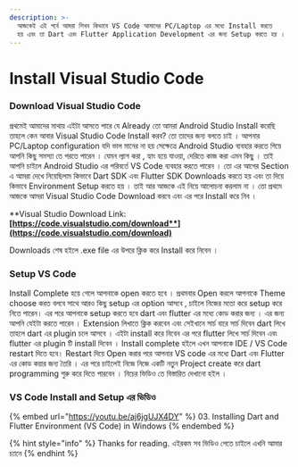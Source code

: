 ```yaml
---
description: >-
  আজকেই এই পর্বে আমরা শিখব কিভাবে VS Code আমাদের PC/Laptop এর মধ্যে Install করতে
  হয় এবং তা Dart এবং Flutter Application Development এর জন্য Setup করতে হয় ।
---
```


# Install Visual Studio Code

### Download Visual Studio Code

প্রথমেই আমাদের মাথায় এইটা আসতে পারে যে Already তো আমরা Android Studio Install করেছি তাহলে কেন আবার Visual Studio Code Install করব? তো তাদের জন্য বলতে চাই । আপনার PC/Laptop configuration যদি ভাল মানের না হয় সেক্ষেত্রে Android Studio ব্যবহার করতে গিয়ে আপনি কিছু সমস্যা তে পরতে পারেন । যেমন ল্যাগ করা , হ্যাং হয়ে যাওয়া, দেরিতে কাজ করা এমন কিছু । তাই আপনি চাইলে Android Studio এর পরিবর্তে VS Code ব্যবহার করতে পারেন । তো এর আগের Section এ আমরা দেখে নিয়েছিলাম কিভাবে Dart SDK এবং Flutter SDK Downloads করতে হয় এবং তা দিয়ে কিভাবে Environment Setup করতে হয় । তাই আর আজকে এই নিয়ে আলোচনা করলাম না । তো প্রথমে আজকে আমরা Visual Studio Code Download করবে এবং এর পরে Install করে নিব ।

**Visual Studio Download Link: **[**https://code.visualstudio.com/download**](https://code.visualstudio.com/download)****

Downloads শেষ হইলে .exe file এর উপরে ক্লিক করে Install করে নিবেন ।&#x20;

### Setup VS Code

Install Complete হয়ে গেলে আপনাকে open করতে হবে । প্রথমবার Open করলে আপনাকে Theme choose করত বলবে সাথে আরও কিছু setup এর option আসবে , চাইলে নিজের মতো করে setup করে নিতে পারেন। এর পরে আপনাকে setup করতে হবে dart এবং flutter এর মধ্যে কোড করার জন্য । এর জন্য আপনি যেইটা করতে পারেন । Extension লিখাতে ক্লিক করবেন এবং সেইখানে সার্চ বারে সার্চ দিবেন dart লিখে তাহলে dart এর plugin চলে আসবে । এইটা install করে নিবেন এর পরে flutter লিখে সার্চ দিবেন এবং flutter এর plugin টি install দিবেন । Install complete হইলে এখন আপনাকে IDE / VS Code restart দিতে হবে। Restart দিয়ে Open করার পরে আপনার VS code এর মধ্যে Dart এবং Flutter এর কোড কয়ার জন্য তৈরি । এর পরে চাইলেই নিজে নিজে একটি নতুন Project create করে dart programming শুরু করে দিতে পারবেন । নিচের ভিডিও তে বিস্তারিত দেখানো হইল ।

### VS Code Install and Setup এর ভিডিও

{% embed url="https://youtu.be/aj6jgUJX4DY" %}
03\. Installing Dart and Flutter Environment (VS Code) in Windows
{% endembed %}

{% hint style="info" %}
Thanks for reading. এইরকম সব ভিডিও পেতে চাইলে এখনি আমার চ্যানে
{% endhint %}


